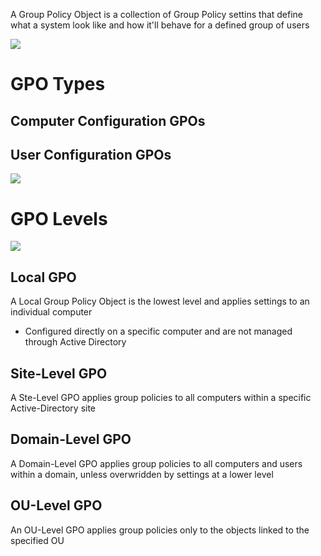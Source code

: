 A Group Policy Object is a collection of Group Policy settins that define what a system look like and how it'll behave for a defined group of users

![](https://github.com/JonmarCorpuz/SecondBrain/blob/main/Assets/Whitespace.png)

# GPO Types

## Computer Configuration GPOs

## User Configuration GPOs

![](https://github.com/JonmarCorpuz/SecondBrain/blob/main/Assets/Whitespace.png)

# GPO Levels

![](https://github.com/JonmarCorpuz/SecondBrain/blob/main/Assets/dfgfdfhdfghdgsfsgdsdgffdfhafdgh.png)

## Local GPO

A Local Group Policy Object is the lowest level and applies settings to an individual computer

* Configured directly on a specific computer and are not managed through Active Directory

## Site-Level GPO

A Ste-Level GPO applies group policies to all computers within a specific Active-Directory site

## Domain-Level GPO

A Domain-Level GPO applies group policies to all computers and users within a domain, unless overwridden by settings at a lower level

## OU-Level GPO

An OU-Level GPO applies group policies only to the objects linked to the specified OU
